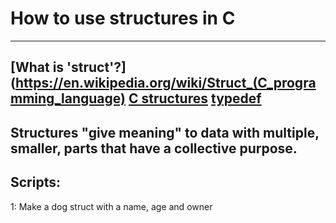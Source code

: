 # How to use structures in C
---
[What is 'struct'?](https://en.wikipedia.org/wiki/Struct_(C_programming_language)
[C structures](https://holbertonintranet.s3.amazonaws.com/uploads/misc/2021/1/6eb80c79c99f6125450a0dc11b300d46238d1a5a.pdf?X-Amz-Algorithm=AWS4-HMAC-SHA256&X-Amz-Credential=AKIARDDGGGOU5BHMTQX4%2F20221031%2Fus-east-1%2Fs3%2Faws4_request&X-Amz-Date=20221031T132445Z&X-Amz-Expires=86400&X-Amz-SignedHeaders=host&X-Amz-Signature=37619520bc69d0928b0f91946d29c884171aa72c4c176a14625ece52876a36c3)
[typedef](https://holbertonintranet.s3.amazonaws.com/uploads/misc/2021/1/c8ff3e6f7202be7fa489a584e41d005504a07c23.pdf?X-Amz-Algorithm=AWS4-HMAC-SHA256&X-Amz-Credential=AKIARDDGGGOU5BHMTQX4%2F20221031%2Fus-east-1%2Fs3%2Faws4_request&X-Amz-Date=20221031T132529Z&X-Amz-Expires=86400&X-Amz-SignedHeaders=host&X-Amz-Signature=74d0150542da445236adccdd3602b2ebc4d3a688e333069af2cd9649e00ac162)
---
## Structures "give meaning" to data with multiple, smaller, parts that have a collective purpose.

## Scripts:
1: Make a dog struct with a name, age and owner

